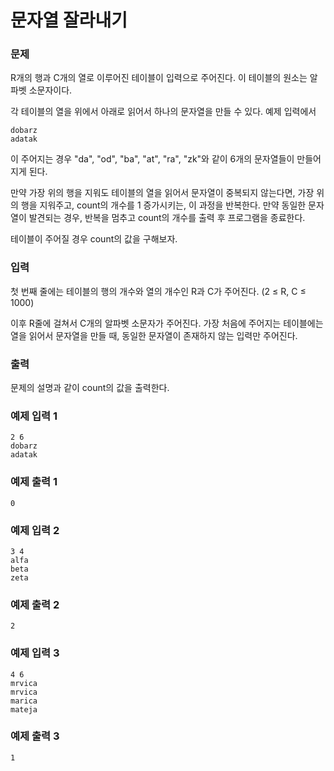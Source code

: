 # 문자열 잘라내기

### 문제

R개의 행과 C개의 열로 이루어진 테이블이 입력으로 주어진다. 이 테이블의 원소는 알파벳 소문자이다.

각 테이블의 열을 위에서 아래로 읽어서 하나의 문자열을 만들 수 있다. 예제 입력에서

```
dobarz
adatak
```

이 주어지는 경우 "da", "od", "ba", "at", "ra", "zk"와 같이 6개의 문자열들이 만들어지게 된다.

만약 가장 위의 행을 지워도 테이블의 열을 읽어서 문자열이 중복되지 않는다면, 가장 위의 행을 지워주고, count의 개수를 1 증가시키는, 이 과정을 반복한다. 만약 동일한 문자열이 발견되는 경우, 반복을 멈추고 count의 개수를 출력 후 프로그램을 종료한다.

테이블이 주어질 경우 count의 값을 구해보자.

### 입력

첫 번째 줄에는 테이블의 행의 개수와 열의 개수인 R과 C가 주어진다. (2 ≤ R, C ≤ 1000)

이후 R줄에 걸쳐서 C개의 알파벳 소문자가 주어진다. 가장 처음에 주어지는 테이블에는 열을 읽어서 문자열을 만들 때, 동일한 문자열이 존재하지 않는 입력만 주어진다.

### 출력

문제의 설명과 같이 count의 값을 출력한다.

### 예제 입력 1

```
2 6
dobarz
adatak
```

### 예제 출력 1

```
0
```

### 예제 입력 2

```
3 4
alfa
beta
zeta
```

### 예제 출력 2

```
2
```

### 예제 입력 3

```
4 6
mrvica
mrvica
marica
mateja
```

### 예제 출력 3

```
1
```
